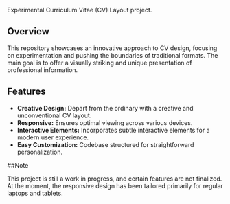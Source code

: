 Experimental Curriculum Vitae (CV) Layout project.

## Overview

This repository showcases an innovative approach to CV design, focusing on experimentation and pushing the boundaries of traditional formats. The main goal is to offer a visually striking and unique presentation of professional information.

## Features

- **Creative Design:** Depart from the ordinary with a creative and unconventional CV layout.
- **Responsive:** Ensures optimal viewing across various devices.
- **Interactive Elements:** Incorporates subtle interactive elements for a modern user experience.
- **Easy Customization:** Codebase structured for straightforward personalization.

 ##Note

 This project is still a work in progress, and certain features are not finalized. At the moment, the responsive design has been tailored primarily for regular laptops and tablets.
  
